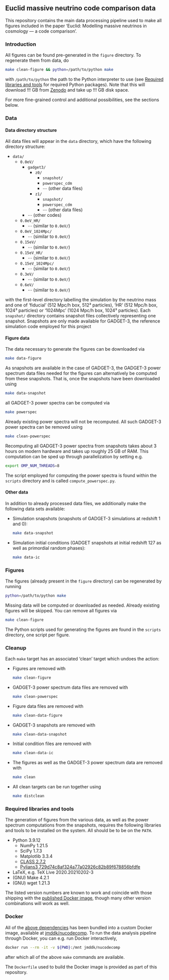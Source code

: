 ## Euclid massive neutrino code comparison data
This repository contains the main data processing pipeline used to make all
figures included in the paper
‘Euclid: Modelling massive neutrinos in cosmology — a code comparison’.



### Introduction
All figures can be found pre-generated in the `figure` directory. To
regenerate them from data, do
```bash
make clean-figure && python=/path/to/python make
```
with `/path/to/python` the path to the Python interpreter to use (see
[Required libraries and tools](#required-libraries-and-tools) for required
Python packages). Note that this will download !!! GB from
[Zenodo](https://zenodo.org/) and take up !!! GB disk space.

For more fine-grained control and additional possibilities,
see the sections below.



### Data

#### Data directory structure
All data files will appear in the `data` directory, which have the following
directory structure:
- `data/`
  - `0.0eV/`
    - `gadget3/`
      - `z0/`
        - `snapshot/`
        - `powerspec_cdm`
        - ⋯  (other data files)
      - `z1/`
        - `snapshot/`
        - `powerspec_cdm`
        - ⋯  (other data files)
    - ⋯  (other codes)
  - `0.0eV_HR/`
    - ⋯  (similar to `0.0eV/`)
  - `0.0eV_1024Mpc/`
    - ⋯  (similar to `0.0eV/`)
  - `0.15eV/`
    - ⋯  (similar to `0.0eV/`)
  - `0.15eV_HR/`
    - ⋯  (similar to `0.0eV/`)
  - `0.15eV_1024Mpc/`
    - ⋯  (similar to `0.0eV/`)
  - `0.3eV/`
    - ⋯  (similar to `0.0eV/`)
  - `0.6eV/`
    - ⋯  (similar to `0.0eV/`)

with the first-level directory labelling the simulation by the neutrino mass
and one of ‘fiducial’ (512 Mpc/h box, 512³ particles), ‘HR’ (512 Mpc/h box,
1024³ particles) or ‘1024Mpc’ (1024 Mpc/h box, 1024³ particles). Each
`snapshot/` directory contains snapshot files collectively representing one
snapshot. Snapshots are only made available for GADGET-3, the reference
simulation code employed for this project


#### Figure data
The data necessary to generate the figures can be downloaded via
```bash
make data-figure
```

As snapshots are available in the case of GADGET-3, the GADGET-3 power
spectrum data files needed for the figures can alternatively be computed from
these snapshots. That is, once the snapshots have been downloaded using
```bash
make data-snapshot
```
all GADGET-3 power spectra can be computed via
```bash
make powerspec
```
Already existing power spectra will not be recomputed. All such GADGET-3 power
spectra can be removed using
```bash
make clean-powerspec
```
Recomputing all GADGET-3 power spectra from snapshots takes about 3 hours on
modern hardware and takes up roughly 25 GB of RAM. This computation can be
sped up through parallelization by setting e.g.
```bash
export OMP_NUM_THREADS=8
```
The script employed for computing the power spectra is found within the
`scripts` directory and is called `compute_powerspec.py`.



#### Other data
In addition to already processed data files, we additionally make the
following data sets available:
- Simulation snapshots (snapshots of GADGET-3 simulations at redshift 1 and 0):
  ```bash
  make data-snapshot
  ```
- Simulation initial conditions (GADGET snapshots at initial redshift 127 as
  well as primordial random phases):
  ```bash
  make data-ic
  ```



### Figures
The figures (already present in the `figure` directory) can be regenerated by
running
```bash
python=/path/to/python make
```
Missing data will be computed or downloaded as needed.
Already existing figures will be skipped. You can remove all figures via
```bash
make clean-figure
```
The Python scripts used for generating the figures are found in the `scripts`
directory, one script per figure.



### Cleanup
Each `make` target has an associated ‘clean’ target which undoes the action:
- Figures are removed with
  ```bash
  make clean-figure
  ```
- GADGET-3 power spectrum data files are removed with
  ```bash
  make clean-powerspec
  ```
- Figure data files are removed with
  ```bash
  make clean-data-figure
  ```
- GADGET-3 snapshots are removed with
  ```bash
  make clean-data-snapshot
  ```
- Initial condition files are removed with
  ```bash
  make clean-data-ic
  ```
- The figures as well as the GADGET-3 power spectrum data are removed with
  ```bash
  make clean
  ```
- All clean targets can be run together using
  ```bash
  make distclean
  ```



### Required libraries and tools
The generation of figures from the various data, as well as the power spectrum
computations from the snapshots, requires the following libraries and tools to
be installed on the system. All should be to be on the `PATH`.
- Python 3.9.12
  - NumPy 1.21.5
  - SciPy 1.7.3
  - Matplotlib 3.3.4
  - [CLASS 2.7.2](https://github.com/lesgourg/class_public/tree/v2.7.2)
  - [Pylians3 729d74c8af324a77a02926c82b89f678856bfdfe](https://github.com/franciscovillaescusa/Pylians3/tree/729d74c8af324a77a02926c82b89f678856bfdfe)
- LaTeX, e.g. TeX Live 2020.20210202-3
- (GNU) Make 4.2.1
- (GNU) wget 1.21.3

The listed version numbers are known to work and coincide with those shipping
with the [published Docker image](#docker), though many other version
combinations will work as well.



### Docker
All of the [above dependencies](#required-libraries-and-tools) has been
bundled into a custom Docker image, available at
[jmddk/nucodecomp](https://hub.docker.com/r/jmddk/nucodecomp). To run the data
analysis pipeline through Docker, you can e.g. run Docker interactively,
```bash
docker run --rm -it -v ${PWD}:/mnt jmddk/nucodecomp
```
after which all of the above `make` commands are available.

The `Dockerfile` used to build the Docker image is provided as part of
this repository.

